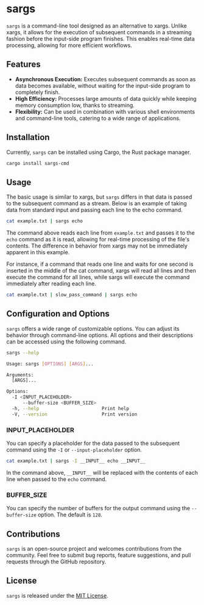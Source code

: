 # sargs

`sargs` is a command-line tool designed as an alternative to xargs. Unlike xargs, it allows for the execution of subsequent commands in a streaming fashion before the input-side program finishes. This enables real-time data processing, allowing for more efficient workflows.

## Features

- **Asynchronous Execution:** Executes subsequent commands as soon as data becomes available, without waiting for the input-side program to completely finish.
- **High Efficiency:** Processes large amounts of data quickly while keeping memory consumption low, thanks to streaming.
- **Flexibility:** Can be used in combination with various shell environments and command-line tools, catering to a wide range of applications.

## Installation

Currently, `sargs` can be installed using Cargo, the Rust package manager.

```sh
cargo install sargs-cmd
```

## Usage

The basic usage is similar to xargs, but `sargs` differs in that data is passed to the subsequent command as a stream. Below is an example of taking data from standard input and passing each line to the echo command.

```sh
cat example.txt | sargs echo
```

The command above reads each line from `example.txt` and passes it to the `echo` command as it is read, allowing for real-time processing of the file's contents.
The difference in behavior from xargs may not be immediately apparent in this example. 

For instance, if a command that reads one line and waits for one second is inserted in the middle of the cat command, xargs will read all lines and then execute the command for all lines, while sargs will execute the command immediately after reading each line.
```sh
cat example.txt | slow_pass_command | sargs echo
```

## Configuration and Options

`sargs` offers a wide range of customizable options. You can adjust its behavior through command-line options. All options and their descriptions can be accessed using the following command.

```sh
sargs --help

Usage: sargs [OPTIONS] [ARGS]...

Arguments:
  [ARGS]...  

Options:
  -I <INPUT_PLACEHOLDER>           
      --buffer-size <BUFFER_SIZE>  
  -h, --help                       Print help
  -V, --version                    Print version
```

### INPUT_PLACEHOLDER

You can specify a placeholder for the data passed to the subsequent command using the `-I` or `--input-placeholder` option.

```sh
cat example.txt | sargs -I __INPUT__ echo __INPUT__
```

In the command above, `__INPUT__` will be replaced with the contents of each line when passed to the `echo` command.

### BUFFER_SIZE

You can specify the number of buffers for the output command using the `--buffer-size` option. The default is `128`.

## Contributions

`sargs` is an open-source project and welcomes contributions from the community. Feel free to submit bug reports, feature suggestions, and pull requests through the GitHub repository.

## License

`sargs` is released under the [MIT License](https://opensource.org/licenses/MIT). 